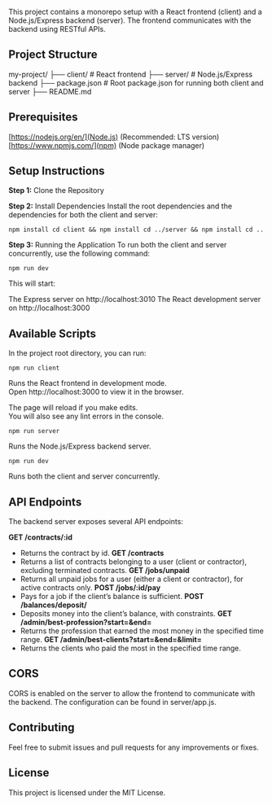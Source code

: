 This project contains a monorepo setup with a React frontend (client) and a Node.js/Express backend (server). The frontend communicates with the backend using RESTful APIs.

## Project Structure
my-project/
  ├── client/       # React frontend
  ├── server/       # Node.js/Express backend
  ├── package.json  # Root package.json for running both client and server
  ├── README.md 

## Prerequisites
[https://nodejs.org/en/](Node.js) (Recommended: LTS version)
[https://www.npmjs.com/](npm) (Node package manager)

## Setup Instructions

**Step 1:** Clone the Repository

**Step 2:** Install Dependencies
Install the root dependencies and the dependencies for both the client and server:

`npm install
cd client && npm install
cd ../server && npm install
cd ..`

**Step 3:** Running the Application
To run both the client and server concurrently, use the following command:

`npm run dev`

This will start:

The Express server on http://localhost:3010
The React development server on http://localhost:3000

## Available Scripts
In the project root directory, you can run:

`npm run client`

Runs the React frontend in development mode.<br>
Open http://localhost:3000 to view it in the browser.

The page will reload if you make edits.<br>
You will also see any lint errors in the console.

`npm run server`

Runs the Node.js/Express backend server.

`npm run dev`

Runs both the client and server concurrently.

## API Endpoints
The backend server exposes several API endpoints:

**GET /contracts/:id**
- Returns the contract by id.
**GET /contracts**
 - Returns a list of contracts belonging to a user (client or contractor), excluding terminated contracts.
**GET /jobs/unpaid**
 - Returns all unpaid jobs for a user (either a client or contractor), for active contracts only.
**POST /jobs/:id/pay** 
- Pays for a job if the client’s balance is sufficient.
**POST /balances/deposit/**
- Deposits money into the client’s balance, with constraints.
**GET /admin/best-profession?start=<date>&end=<date>**
 - Returns the profession that earned the most money in the specified time range.
**GET /admin/best-clients?start=<date>&end=<date>&limit=<integer>**
 - Returns the clients who paid the most in the specified time range.

## CORS
CORS is enabled on the server to allow the frontend to communicate with the backend. The configuration can be found in server/app.js.

## Contributing
Feel free to submit issues and pull requests for any improvements or fixes.

## License
This project is licensed under the MIT License.